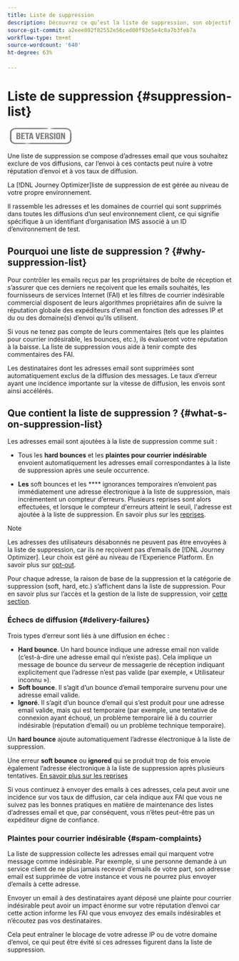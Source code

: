 ```yaml
---
title: Liste de suppression
description: Découvrez ce qu’est la liste de suppression, son objectif et ce qu’elle contient.
source-git-commit: a2eee802f82552e56ced00f93e5e4c8a7b3feb7a
workflow-type: tm+mt
source-wordcount: '640'
ht-degree: 63%

---
```


# Liste de suppression {#suppression-list}

![](assets/do-not-localize/badge.png)

Une liste de suppression se compose d’adresses email que vous souhaitez exclure de vos diffusions, car l’envoi à ces contacts peut nuire à votre réputation d’envoi et à vos taux de diffusion.

La [!DNL Journey Optimizer]liste de suppression de est gérée au niveau de votre propre environnement.

Il rassemble les adresses et les domaines de courriel qui sont supprimés dans toutes les diffusions d’un seul environnement client, ce qui signifie spécifique à un identifiant d’organisation IMS associé à un ID d’environnement de test.

<!--It gathers spam complaints, hard bounces, and soft bounces that occur consistently.-->

## Pourquoi une liste de suppression ? {#why-suppression-list}

Pour contrôler les emails reçus par les propriétaires de boîte de réception et s’assurer que ces derniers ne reçoivent que les emails souhaités, les fournisseurs de services Internet (FAI) et les filtres de courrier indésirable commercial disposent de leurs algorithmes propriétaires afin de suivre la réputation globale des expéditeurs d’email en fonction des adresses IP et du ou des domaine(s) d’envoi qu’ils utilisent.

Si vous ne tenez pas compte de leurs commentaires (tels que les plaintes pour courrier indésirable, les bounces, etc.), ils évalueront votre réputation à la baisse. La liste de suppression vous aide à tenir compte des commentaires des FAI.

Les destinataires dont les adresses email sont supprimées sont automatiquement exclus de la diffusion des messages. Le taux d’erreur ayant une incidence importante sur la vitesse de diffusion, les envois sont ainsi accélérés.

## Que contient la liste de suppression ? {#what-s-on-suppression-list}

Les adresses email sont ajoutées à la liste de suppression comme suit :

* Tous les **hard bounces** et les **plaintes pour courrier indésirable** envoient automatiquement les adresses email correspondantes à la liste de suppression après une seule occurrence.

* **Les** soft bounces et les  **** ignorances temporaires n’envoient pas immédiatement une adresse électronique à la liste de suppression, mais incrémentent un compteur d’erreurs. Plusieurs reprises sont alors effectuées, et lorsque le compteur d&#39;erreurs atteint le seuil, l&#39;adresse est ajoutée à la liste de suppression. En savoir plus sur les [reprises](configuration/retries.md).

<!--You can also manually add an address to the suppression list. Manual category will be available when ability to manually add an address to the suppression list (via API) is released.-->

>[!NOTE]
>
>Les adresses des utilisateurs désabonnés ne peuvent pas être envoyées à la liste de suppression, car ils ne reçoivent pas d’emails de [!DNL Journey Optimizer]. Leur choix est géré au niveau de l’Experience Platform. En savoir plus sur [opt-out](../using/consent.md).
<!--Email addresses of recipients who **unsubscribe** from your sendings are NOT sent to the suppression list. Confirmed by eng.: "Subscribe and Unsubscribe are handled by the Consent/Subscription service. A user that opts out will not make it to the suppression list – we won’t send them emails."-->

Pour chaque adresse, la raison de base de la suppression et la catégorie de suppression (soft, hard, etc.) s’affichent dans la liste de suppression. Pour en savoir plus sur l’accès et la gestion de la liste de suppression, voir [cette section](configuration/manage-suppression-list.md).

<!--Once a message is sent, the message logs allow you to view the delivery status for each recipient and the associated failure type and reason. [Learn more about monitoring message execution](monitoring.md). NO ACCESS TO LOGS YET-->

### Échecs de diffusion {#delivery-failures}

Trois types d’erreur sont liés à une diffusion en échec :

* **Hard bounce**. Un hard bounce indique une adresse email non valide (c’est-à-dire une adresse email qui n’existe pas). Cela implique un message de bounce du serveur de messagerie de réception indiquant explicitement que l’adresse n’est pas valide (par exemple, « Utilisateur inconnu »).
* **Soft bounce**. Il s’agit d’un bounce d’email temporaire survenu pour une adresse email valide.
* **Ignoré**. Il s’agit d’un bounce d’email qui s’est produit pour une adresse email valide, mais qui est temporaire (par exemple, une tentative de connexion ayant échoué, un problème temporaire lié à du courrier indésirable (réputation d’email) ou un problème technique temporaire).<!--does it exist in CJM?-->

Un **hard bounce** ajoute automatiquement l’adresse électronique à la liste de suppression.

Une erreur **soft bounce** ou **ignored** qui se produit trop de fois envoie également l’adresse électronique à la liste de suppression après plusieurs tentatives. [En savoir plus sur les reprises](configuration/retries.md)

Si vous continuez à envoyer des emails à ces adresses, cela peut avoir une incidence sur vos taux de diffusion, car cela indique aux FAI que vous ne suivez pas les bonnes pratiques en matière de maintenance des listes d’adresses email et que, par conséquent, vous n’êtes peut-être pas un expéditeur digne de confiance.

### Plaintes pour courrier indésirable {#spam-complaints}

La liste de suppression collecte les adresses email qui marquent votre message comme indésirable. Par exemple, si une personne demande à un service client de ne plus jamais recevoir d’emails de votre part, son adresse email est supprimée de votre instance et vous ne pourrez plus envoyer d’emails à cette adresse.

Envoyer un email à des destinataires ayant déposé une plainte pour courrier indésirable peut avoir un impact énorme sur votre réputation d’envoi car cette action informe les FAI que vous envoyez des emails indésirables et n’écoutez pas vos destinataires.

Cela peut entraîner le blocage de votre adresse IP ou de votre domaine d’envoi, ce qui peut être évité si ces adresses figurent dans la liste de suppression.

<!--### Unsubscriptions {#unsubscriptions}

Every email sent to recipients must include an unsubscribe link. Upon clicking this link, if a recipient confirms [opting out](consent.md), the corresponding email address is immediately sent to the suppression list. This user must not receive communication from your brand until subscribed again.
NOT TRUE > "Subscribe and Unsubscribe are handled by the Consent/Subscription service. A user that opts out will not make it to the suppression list – we won’t send them emails."-->

<!--MOVED to Configuration/Retries section

The threshold is set at three errors:
* For the same delivery, at the third attempt, the address is suppressed.
* If there are different deliveries and two errors occur at least 24 hours apart, the error counter is incremented upon each error and the address is also suppressed at the third attempt.
When a delivery is successful after a retry, the error counter of the address is reinitialized.

### Retries {#retries}

If a message fails due to a temporary bounce of the **Ignored** type, retries will be performed for **3.5 days** from the time the message was added to the email queue.

The minimum delay between retries and the maximum number of retries to be performed are ///managed by the Enhanced MTA/// based on how well an IP is performing, both historically and currently at a given domain.

After 3.5 days, any message in the retry queue will be removed from the queue and sent back as a bounce.-->
